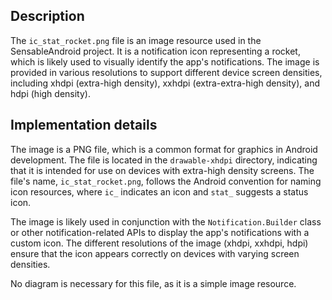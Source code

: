 ## Description

The `ic_stat_rocket.png` file is an image resource used in the SensableAndroid project. It is a notification icon representing a rocket, which is likely used to visually identify the app's notifications. The image is provided in various resolutions to support different device screen densities, including xhdpi (extra-high density), xxhdpi (extra-extra-high density), and hdpi (high density).


## Implementation details

The image is a PNG file, which is a common format for graphics in Android development. The file is located in the `drawable-xhdpi` directory, indicating that it is intended for use on devices with extra-high density screens. The file's name, `ic_stat_rocket.png`, follows the Android convention for naming icon resources, where `ic_` indicates an icon and `stat_` suggests a status icon.

The image is likely used in conjunction with the `Notification.Builder` class or other notification-related APIs to display the app's notifications with a custom icon. The different resolutions of the image (xhdpi, xxhdpi, hdpi) ensure that the icon appears correctly on devices with varying screen densities.

No diagram is necessary for this file, as it is a simple image resource.



